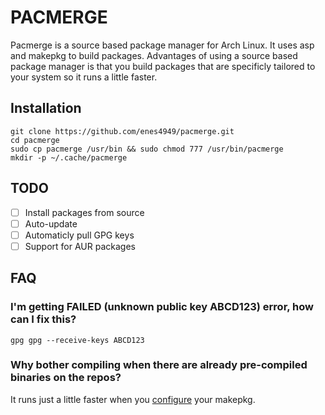 # PACMERGE
Pacmerge is a source based package manager for Arch Linux. It uses asp and makepkg to build packages. Advantages of using a source based package manager is that you build packages that are specificly tailored to your system so it runs a little faster.

## Installation
```
git clone https://github.com/enes4949/pacmerge.git
cd pacmerge
sudo cp pacmerge /usr/bin && sudo chmod 777 /usr/bin/pacmerge
mkdir -p ~/.cache/pacmerge
```
## TODO
- [ ] Install packages from source
- [ ] Auto-update
- [ ] Automaticly pull GPG keys
- [ ] Support for AUR packages

## FAQ
### I'm getting FAILED (unknown public key ABCD123) error, how can I fix this?
`gpg gpg --receive-keys ABCD123`

### Why bother compiling when there are already pre-compiled binaries on the repos?
It runs just a little faster when you [configure](https://wiki.archlinux.org/title/Makepkg#Building_optimized_binaries) your makepkg.
